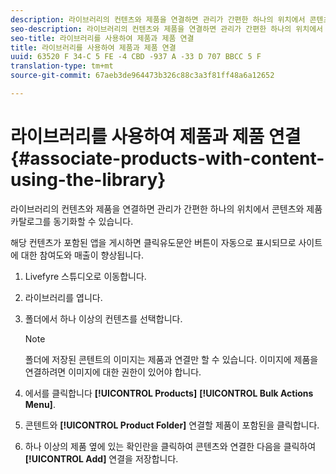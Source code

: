 ```yaml
---
description: 라이브러리의 컨텐츠와 제품을 연결하면 관리가 간편한 하나의 위치에서 콘텐츠와 제품 카탈로그를 동기화할 수 있습니다.
seo-description: 라이브러리의 컨텐츠와 제품을 연결하면 관리가 간편한 하나의 위치에서 콘텐츠와 제품 카탈로그를 동기화할 수 있습니다.
seo-title: 라이브러리를 사용하여 제품과 제품 연결
title: 라이브러리를 사용하여 제품과 제품 연결
uuid: 63520 F 34-C 5 FE -4 CBD -937 A -33 D 707 BBCC 5 F
translation-type: tm+mt
source-git-commit: 67aeb3de964473b326c88c3a3f81ff48a6a12652

---
```



# 라이브러리를 사용하여 제품과 제품 연결{#associate-products-with-content-using-the-library}

라이브러리의 컨텐츠와 제품을 연결하면 관리가 간편한 하나의 위치에서 콘텐츠와 제품 카탈로그를 동기화할 수 있습니다.

해당 컨텐츠가 포함된 앱을 게시하면 클릭유도문안 버튼이 자동으로 표시되므로 사이트에 대한 참여도와 매출이 향상됩니다.

1. Livefyre 스튜디오로 이동합니다.
1. 라이브러리를 엽니다.
1. 폴더에서 하나 이상의 컨텐츠를 선택합니다.

   >[!NOTE]
   >
   >폴더에 저장된 콘텐트의 이미지는 제품과 연결만 할 수 있습니다. 이미지에 제품을 연결하려면 이미지에 대한 권한이 있어야 합니다.

1. 에서를 클릭합니다 **[!UICONTROL Products]** **[!UICONTROL Bulk Actions Menu]**.
1. 콘텐트와 **[!UICONTROL Product Folder]** 연결할 제품이 포함된을 클릭합니다.
1. 하나 이상의 제품 옆에 있는 확인란을 클릭하여 콘텐츠와 연결한 다음을 클릭하여 **[!UICONTROL Add]** 연결을 저장합니다.

